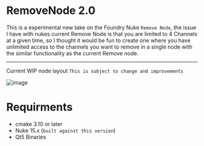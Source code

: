 # RemoveNode 2.0

This is a experimental new take on the Foundry Nuke `Remove Node`, the issue I have with nukes current Remove Node is that you are limited to 4 Channels at a given time, so I thought it would be fun to create one where you have unlimited access to the channels you want to remove in a single node with the similar functionality as the current Remove node.

---

Current WIP node layout `This is subject to change and improvements`

![image](https://github.com/user-attachments/assets/1d37ed1f-5a04-470a-932e-08013c25f036)


# Requirments
- cmake 3.10 or later
- Nuke 15.x (`built against this version`)
- Qt5 Binaries
